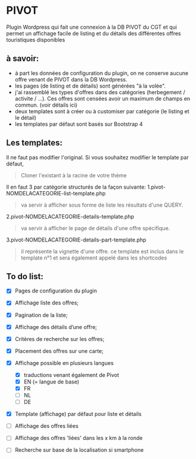 # PIVOT
Plugin Wordpress qui fait une connexion à la DB PIVOT du CGT et qui permet un affichage facile de listing et du détails des différentes offres touristiques disponibles


## à savoir:

* à part les données de configuration du plugin, on ne conserve aucune offre venant de PIVOT dans la DB Wordpress.
* les pages (de listing et de détails) sont générées "à la volée".
* j'ai rassemblé les types d'offres dans des catégories (herbegement / activite / ...). Ces offres sont censées avoir un maximum de champs en commun. (voir détails ici)
* deux templates sont à créer ou à customiser par catégorie (le listing et le détail)
* les templates par défaut sont basés sur Bootstrap 4

## Les templates:

Il ne faut pas modifier l'original. Si vous souhaitez modifier le template par défaut, 
> Cloner l'existant à la racine de votre thème

Il en faut 3 par catégorie structurés de la façon suivante:
1.​pivot-NOMDELACATEGORIE-list-template.php

> va servir à afficher sous forme de liste les résultats d'une QUERY.

2.​pivot-NOMDELACATEGORIE-details-template.php

> va servir à afficher le page de détails d'une offre spécifique.

3.​pivot-NOMDELACATEGORIE-details-part-template.php

> il représente la vignette d'une offre.
> ce template est inclus dans le template n°1 et sera également appelé dans les shortcodes

## To do list:

- [x] Pages de configuration du plugin
- [x] Affichage liste des offres;
- [x] Pagination de la liste;
- [x] Affichage des détails d’une offre;
- [x] Critères de recherche sur les offres;
- [x] Placement des offres sur une carte;
- [x] Affichage possible en plusieurs langues
    - [x] traductions venant également de Pivot
    - [x] EN (= langue de base)
    - [x] FR
    - [ ] NL
    - [ ] DE 
- [x] Template (affichage) par défaut pour liste et détails
- [ ] Affichage des offres liées
- [ ] Affichage des offres 'liées' dans les x km à la ronde
- [ ] Recherche sur base de la localisation si smartphone


